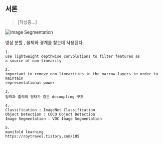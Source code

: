 


## 서론

> [작성중...]


![Image Segmentation](https://www.google.com/search?q=semantic+segmentation&sxsrf=ALiCzsaa82lK65LYsrcOS7TfqMKeV1E3dQ:1652066555534&tbm=isch&source=iu&ictx=1&vet=1&fir=FJtZcaCekrx-yM%252CE8vjKSFTctaiZM%252C_%253ByP0T2pK8GWVR_M%252C440bBZ8w9EaS_M%252C_%253B-hW50nyOwpH82M%252Cxzzcudmn7iUtBM%252C_%253BTDY5QpYZaP2KkM%252CYp4OL25JOyw41M%252C_&usg=AI4_-kQnLiZ8xdPqnXcyJkf8nmmy3mXGTw&sa=X&sqi=2&ved=2ahUKEwiB_r_Bu9H3AhWSt5UCHRKPA4EQ_h16BAhqEAE#imgrc=yP0T2pK8GWVR_M)

영상 분할 , 물체와 경계를 찾는데 사용된다.

```
1.
use lightweight depthwise convolutions to filter features as
a source of non-linearity

2.
important to remove non-linearities in the narrow layers in order to maintain
representational power

3.
입력과 출력의 형태가 같은 decoupling 구조

4.
Classification : ImageNet Classification
Object Detection : COCO Object Detection
Image Segmentation : VOC Image Segmentation

5.
manifold learning
https://roytravel.tistory.com/105

```
